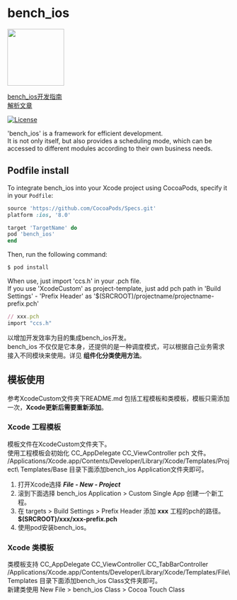 
# bench_ios

<img width=128px src="https://github.com/gwh111/bench_ios/blob/master/bench_ios/icon.png?raw=true" >    

[bench_ios开发指南](https://gwh111.github.io/2019/10/11/bench-ios/)  
[解析文章](https://blog.csdn.net/gwh111/article/details/100700830)   

[![License](https://img.shields.io/badge/license-MIT-blue.svg?style=flat)](http://opensource.org/licenses/MIT "Feel free to contribute.")

'bench_ios' is a framework for efficient development.  
It is not only itself, but also provides a scheduling mode, which can be accessed to different modules according to their own business needs.  

## Podfile install

To integrate bench_ios into your Xcode project using CocoaPods, specify it in your `Podfile`:

```ruby
source 'https://github.com/CocoaPods/Specs.git'
platform :ios, '8.0'

target 'TargetName' do
pod 'bench_ios'
end
```

Then, run the following command:

```bash
$ pod install
```

When use, just import 'ccs.h' in your .pch file.  
If you use 'XcodeCustom' as project-template, just add pch path in 'Build Settings' - 'Prefix Header' as  '$(SRCROOT)/projectname/projectname-prefix.pch'

```ruby
// xxx.pch
import "ccs.h"
```

以增加开发效率为目的集成bench_ios开发。  
bench_ios 不仅仅是它本身，还提供的是一种调度模式，可以根据自己业务需求接入不同模块来使用。详见 **组件化分类使用方法**。

## 模板使用
参考XcodeCustom文件夹下README.md
包括工程模板和类模板，模板只需添加一次，**Xcode更新后需要重新添加**。

### Xcode 工程模板
模板文件在XcodeCustom文件夹下。  
使用工程模板会初始化 CC_AppDelegate  CC_ViewController pch 文件。  
/Applications/Xcode.app/Contents/Developer/Library/Xcode/Templates/Project\ Templates/Base
目录下面添加bench_ios Application文件夹即可。  
1. 打开Xcode选择 ***File - New - Project***
2. 滚到下面选择 bench_ios Application > Custom Single App 创建一个新工程。
3. 在 targets > Build Settings > Prefix Header 添加 **xxx** 工程的pch的路径。**$(SRCROOT)/xxx/xxx-prefix.pch**
4. 使用pod安装bench_ios。

### Xcode 类模板
类模板支持 CC_AppDelegate CC_ViewController CC_TabBarController  
/Applications/Xcode.app/Contents/Developer/Library/Xcode/Templates/File\ Templates 目录下面添加bench_ios Class文件夹即可。  
新建类使用 New File > bench_ios Class > Cocoa Touch Class


